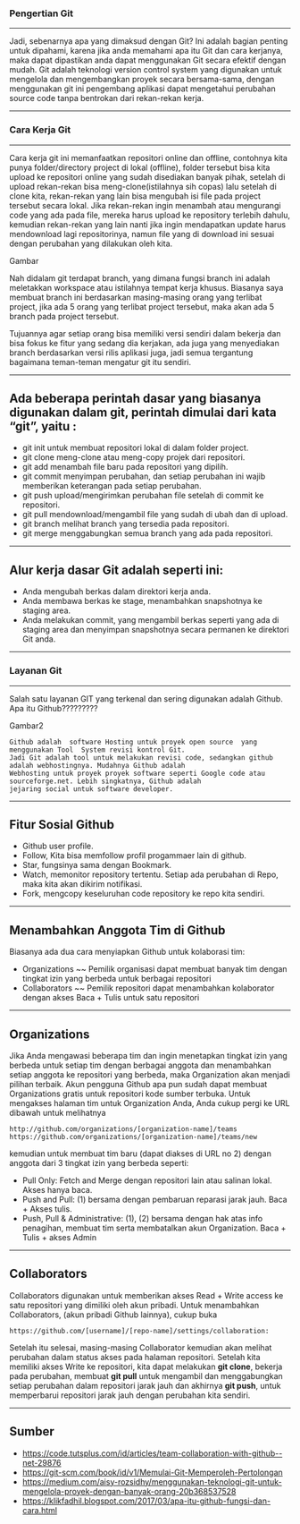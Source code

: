 ### Pengertian Git
---

Jadi, sebenarnya apa yang dimaksud dengan Git? Ini adalah bagian penting untuk dipahami, karena jika anda memahami apa itu Git dan cara kerjanya, maka dapat dipastikan anda dapat menggunakan Git secara efektif dengan mudah. Git adalah teknologi version control system yang digunakan untuk mengelola dan mengembangkan proyek secara bersama-sama, dengan menggunakan git ini pengembang aplikasi dapat mengetahui perubahan source code tanpa bentrokan dari rekan-rekan kerja.

---
### Cara Kerja Git
---

Cara kerja git ini memanfaatkan repositori online dan offline, contohnya kita punya folder/directory project di lokal (offline), folder tersebut bisa kita upload ke repositori online yang sudah disediakan banyak pihak, setelah di upload rekan-rekan bisa meng-clone(istilahnya sih copas) lalu setelah di clone kita, rekan-rekan yang lain bisa mengubah isi file pada project tersebut secara lokal. Jika rekan-rekan ingin menambah atau mengurangi code yang ada pada file, mereka harus upload ke repository terlebih dahulu, kemudian rekan-rekan yang lain nanti jika ingin mendapatkan update harus mendownload lagi repositorinya, namun file yang di download ini sesuai dengan perubahan yang dilakukan oleh kita.

Gambar

Nah didalam git terdapat branch, yang dimana fungsi branch ini adalah meletakkan workspace atau istilahnya tempat kerja khusus. Biasanya saya membuat branch ini berdasarkan masing-masing orang yang terlibat project, jika ada 5 orang yang terlibat project tersebut, maka akan ada 5 branch pada project tersebut.

Tujuannya agar setiap orang bisa memiliki versi sendiri dalam bekerja dan bisa fokus ke fitur yang sedang dia kerjakan, ada juga yang menyediakan branch berdasarkan versi rilis aplikasi juga, jadi semua tergantung bagaimana teman-teman mengatur git itu sendiri.

---
**Ada beberapa perintah dasar yang biasanya digunakan dalam git, perintah dimulai dari kata “git”, yaitu :**
---
- git init 
    untuk membuat repositori lokal di dalam folder project.
- git clone
    meng-clone atau meng-copy projek dari repositori.
- git add
    menambah file baru pada repositori yang dipilih.
- git commit
    menyimpan perubahan, dan setiap perubahan ini wajib memberikan keterangan pada setiap perubahan.
- git push
    upload/mengirimkan perubahan file setelah di commit ke repositori.
- git pull
    mendownload/mengambil file yang sudah di ubah dan di upload.
- git branch
    melihat branch yang tersedia pada repositori.
- git merge
    menggabungkan semua branch yang ada pada repositori.

---
**Alur kerja dasar Git adalah seperti ini:**
---
- Anda mengubah berkas dalam direktori kerja anda.
- Anda membawa berkas ke stage, menambahkan snapshotnya ke staging area.
- Anda melakukan commit, yang mengambil berkas seperti yang ada di staging area dan menyimpan snapshotnya secara permanen ke direktori Git anda.

---
### Layanan Git
---

Salah satu layanan GIT yang terkenal dan sering digunakan adalah Github. Apa itu Github?????????

Gambar2 

    Github adalah  software Hosting untuk proyek open source  yang menggunakan Tool  System revisi kontrol Git.  
    Jadi Git adalah tool untuk melakukan revisi code, sedangkan github adalah webhostingnya. Mudahnya Github adalah 
    Webhosting untuk proyek proyek software seperti Google code atau sourceforge.net. Lebih singkatnya, Github adalah 
    jejaring social untuk software developer.

---
**Fitur Sosial Github**
---

- Github user profile.
- Follow, Kita bisa memfollow profil progammaer lain di github.
- Star, fungsinya sama dengan Bookmark.
- Watch, memonitor repository tertentu. Setiap ada perubahan di Repo, maka kita akan dikirim notifikasi.
- Fork, mengcopy keseluruhan code repository ke repo kita sendiri.

---
**Menambahkan Anggota Tim di Github**
---

Biasanya ada dua cara menyiapkan Github untuk kolaborasi tim:
- Organizations ~~ Pemilik organisasi dapat membuat banyak tim dengan tingkat izin yang berbeda untuk berbagai repositori
- Collaborators ~~ Pemilik repositori dapat menambahkan kolaborator dengan akses Baca + Tulis untuk satu repositori

---
**Organizations**
---
Jika Anda mengawasi beberapa tim dan ingin menetapkan tingkat izin yang berbeda untuk setiap tim dengan berbagai anggota dan menambahkan setiap anggota ke 
repositori yang berbeda, maka Organization akan menjadi pilihan terbaik. Akun pengguna Github apa pun sudah dapat membuat Organizations  gratis untuk repositori kode sumber terbuka.
Untuk mengakses halaman tim untuk Organization Anda, Anda cukup pergi ke URL dibawah untuk melihatnya

    http://github.com/organizations/[organization-name]/teams
    https://github.com/organizations/[organization-name]/teams/new

kemudian untuk membuat tim baru (dapat diakses di URL no 2) dengan anggota dari 3 tingkat izin yang berbeda seperti:
- Pull Only: Fetch and Merge dengan repositori lain atau salinan lokal. Akses hanya baca.
- Push and Pull: (1) bersama dengan pembaruan reparasi jarak jauh. Baca + Akses tulis.
- Push, Pull & Administrative: (1), (2) bersama dengan hak atas info penagihan, membuat tim serta membatalkan akun Organization. Baca + Tulis + akses Admin

---
**Collaborators**
---
Collaborators digunakan untuk memberikan akses Read + Write access ke satu repositori yang dimiliki oleh akun pribadi. Untuk menambahkan Collaborators, (akun pribadi Github lainnya), cukup buka 
    
    https://github.com/[username]/[repo-name]/settings/collaboration:

Setelah itu selesai, masing-masing Collaborator kemudian akan melihat perubahan dalam status akses pada halaman repositori. Setelah kita memiliki akses Write ke repositori, kita dapat melakukan **git clone**, bekerja pada perubahan, membuat **git pull** untuk mengambil dan menggabungkan setiap perubahan dalam repositori jarak jauh dan akhirnya **git push**, untuk memperbarui repositori jarak jauh dengan perubahan kita sendiri.

---
**Sumber**
---

- https://code.tutsplus.com/id/articles/team-collaboration-with-github--net-29876
- https://git-scm.com/book/id/v1/Memulai-Git-Memperoleh-Pertolongan
- https://medium.com/aisy-rozsidhy/menggunakan-teknologi-git-untuk-mengelola-proyek-dengan-banyak-orang-20b368537528
- https://klikfadhil.blogspot.com/2017/03/apa-itu-github-fungsi-dan-cara.html










